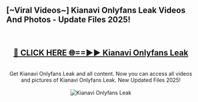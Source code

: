 <h2>[~Viral Videos~] Kianavi Onlyfans Leak Videos And Photos - Update Files 2025!</h2>
<br>
<div align="center">
<h2><a href="https://top-ai-tools.click/QrbHav" rel="nofollow">🔴 CLICK HERE 🌐==►► Kianavi Onlyfans Leak</a></h2>
<br>
Get Kianavi Onlyfans Leak and all content. Now you can access all videos and pictures of Kianavi Onlyfans Leak. New Updated Files 2025!
<br>
<br>
<a href="https://top-ai-tools.click/QrbHav" rel="nofollow" data-target="animated-image.originalLink"><img src="https://i.ibb.co.com/WyWwxjT/player-gif2.gif" alt="Kianavi Onlyfans Leak" style="max-width: 100%; display: inline-block;" data-target="animated-image.originalImage"></a>
</div>
<br>